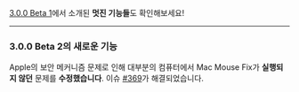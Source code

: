 [3.0.0 Beta 1](https://github.com/noah-nuebling/mac-mouse-fix/releases/tag/3.0.0-Beta-1.1)에서 소개된 **멋진 기능들**도 확인해보세요!

---

### 3.0.0 Beta 2의 새로운 기능

Apple의 보안 메커니즘 문제로 인해 대부분의 컴퓨터에서 Mac Mouse Fix가 **실행되지 않던** 문제를 **수정했습니다**. 이슈 [#369](https://github.com/noah-nuebling/mac-mouse-fix/issues/369)가 해결되었습니다.